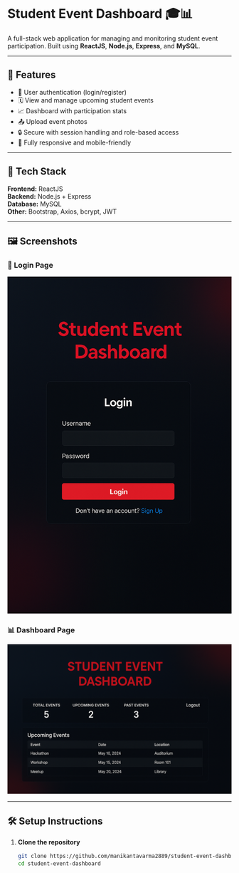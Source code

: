# Student Event Dashboard 🎓📊

A full-stack web application for managing and monitoring student event participation. Built using **ReactJS**, **Node.js**, **Express**, and **MySQL**.

---

## 📌 Features

- 👤 User authentication (login/register)
- 🗓️ View and manage upcoming student events
- 📈 Dashboard with participation stats
- 📤 Upload event photos
- 🔒 Secure with session handling and role-based access
- 📱 Fully responsive and mobile-friendly

---

## 🚀 Tech Stack

**Frontend:** ReactJS  
**Backend:** Node.js + Express  
**Database:** MySQL  
**Other:** Bootstrap, Axios, bcrypt, JWT

---

## 🖼️ Screenshots

### 🔐 Login Page
![Login](screenshots/login.png)

### 📊 Dashboard Page
![Dashboard](screenshots/dashboard.png)

---

## 🛠️ Setup Instructions

1. **Clone the repository**
   ```bash
   git clone https://github.com/manikantavarma2889/student-event-dashboard.git
   cd student-event-dashboard
